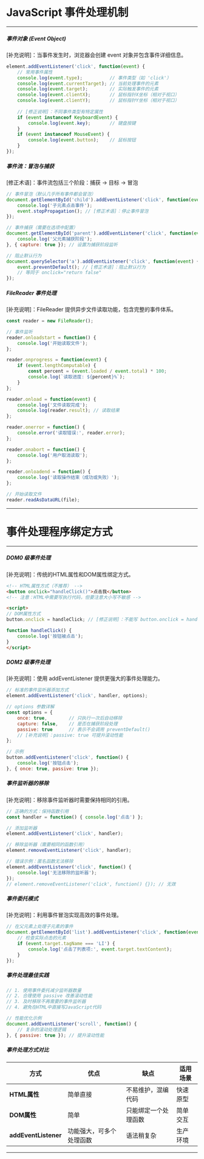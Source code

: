 # JavaScript 事件处理机制
---

##### 事件对象 (Event Object)
[补充说明]：当事件发生时，浏览器会创建 event 对象并包含事件详细信息。
```javascript
element.addEventListener('click', function(event) {
    // 常用事件属性
    console.log(event.type);          // 事件类型（如 'click'）
    console.log(event.currentTarget); // 当前处理事件的元素
    console.log(event.target);        // 实际触发事件的元素
    console.log(event.clientX);       // 鼠标指针X坐标（相对于视口）
    console.log(event.clientY);       // 鼠标指针Y坐标（相对于视口）
    
    // [修正说明]：不同事件类型有特定属性
    if (event instanceof KeyboardEvent) {
        console.log(event.key);       // 键盘按键
    }
    if (event instanceof MouseEvent) {
        console.log(event.button);    // 鼠标按钮
    }
});
```

##### 事件流：冒泡与捕获
[修正术语]：事件流包括三个阶段：捕获 → 目标 → 冒泡

```javascript
// 事件冒泡（默认几乎所有事件都会冒泡）
document.getElementById('child').addEventListener('click', function(event) {
    console.log('子元素点击事件');
    event.stopPropagation(); // [修正术语]：停止事件冒泡
});

// 事件捕获（需要在选项中配置）
document.getElementById('parent').addEventListener('click', function(event) {
    console.log('父元素捕获阶段');
}, { capture: true }); // 设置为捕获阶段监听

// 阻止默认行为
document.querySelector('a').addEventListener('click', function(event) {
    event.preventDefault(); // [修正术语]：阻止默认行为
    // 等同于 onclick="return false"
});
```

##### FileReader 事件处理
[补充说明]：FileReader 提供异步文件读取功能，包含完整的事件体系。
```javascript
const reader = new FileReader();

// 事件监听
reader.onloadstart = function() {
    console.log('开始读取文件');
};

reader.onprogress = function(event) {
    if (event.lengthComputable) {
        const percent = (event.loaded / event.total) * 100;
        console.log(`读取进度: ${percent}%`);
    }
};

reader.onload = function(event) {
    console.log('文件读取完成');
    console.log(reader.result); // 读取结果
};

reader.onerror = function() {
    console.error('读取错误:', reader.error);
};

reader.onabort = function() {
    console.log('用户取消读取');
};

reader.onloadend = function() {
    console.log('读取操作结束（成功或失败）');
};

// 开始读取文件
reader.readAsDataURL(file);
```

---

# 事件处理程序绑定方式
---

##### DOM0 级事件处理
[补充说明]：传统的HTML属性和DOM属性绑定方式。
```html
<!-- HTML属性方式（不推荐） -->
<button onclick="handleClick()">点击我</button>
<!-- 注意：HTML中需要写执行代码，但要注意大小写不敏感 -->

<script>
// DOM属性方式
button.onclick = handleClick; // [修正说明]：不能写 button.onclick = handleClick();

function handleClick() {
    console.log('按钮被点击');
}
</script>
```

##### DOM2 级事件处理
[补充说明]：使用 addEventListener 提供更强大的事件处理能力。
```javascript
// 标准的事件监听器添加方式
element.addEventListener('click', handler, options);

// options 参数详解
const options = {
    once: true,        // 只执行一次后自动移除
    capture: false,    // 是否在捕获阶段处理
    passive: true      // 表示不会调用 preventDefault()
    // [补充说明]：passive: true 可提升滚动性能
};

// 示例
button.addEventListener('click', function() {
    console.log('按钮点击');
}, { once: true, passive: true });
```

##### 事件监听器的移除
[补充说明]：移除事件监听器时需要保持相同的引用。
```javascript
// 正确的方式：保持函数引用
const handler = function() { console.log('点击') };

// 添加监听器
element.addEventListener('click', handler);

// 移除监听器（需要相同的函数引用）
element.removeEventListener('click', handler);

// 错误示例：匿名函数无法移除
element.addEventListener('click', function() {
    console.log('无法移除的监听器');
});
// element.removeEventListener('click', function() {}); // 无效
```

##### 事件委托模式
[补充说明]：利用事件冒泡实现高效的事件处理。
```javascript
// 在父元素上处理子元素的事件
document.getElementById('list').addEventListener('click', function(event) {
    // 检查实际点击的元素
    if (event.target.tagName === 'LI') {
        console.log('点击了列表项:', event.target.textContent);
    }
});
```

##### 事件处理最佳实践
```javascript
// 1. 使用事件委托减少监听器数量
// 2. 合理使用 passive 改善滚动性能
// 3. 及时移除不再需要的事件监听器
// 4. 避免在HTML中直接写JavaScript代码

// 性能优化示例
document.addEventListener('scroll', function() {
    // 复杂的滚动处理逻辑
}, { passive: true }); // 提升滚动性能
```

##### 事件处理方式对比
| 方式 | 优点 | 缺点 | 适用场景 |
|------|------|------|---------|
| **HTML属性** | 简单直接 | 不易维护，混编代码 | 快速原型 |
| **DOM属性** | 简单 | 只能绑定一个处理函数 | 简单交互 |
| **addEventListener** | 功能强大，可多个处理函数 | 语法稍复杂 | 生产环境 |

---